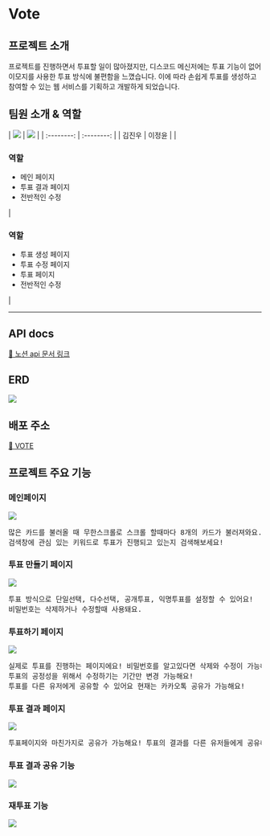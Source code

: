 <h1>Vote</h1>

<h2>프로젝트 소개</h2>
<p>프로젝트를 진행하면서 투표할 일이 많아졌지만, 디스코드 메신저에는 투표 기능이 없어 이모지를 사용한 투표 방식에 불편함을 느꼈습니다. 이에 따라 손쉽게 투표를 생성하고 참여할 수 있는 웹 서비스를 기획하고 개발하게 되었습니다.</p>

<h2>팀원 소개 & 역할</h2>
| <a href='https://github.com/wecaners'><img src='https://avatars.githubusercontent.com/u/90304025?v=4' /></a> | <a href='https://github.com/lsc58461'><img src='https://avatars.githubusercontent.com/u/79037820?&v=4' /></a> |
| :--------: | :--------: |
| 김진우 | 이정윤 |
| <h3>역할</h3><ul><li>메인 페이지</li><li>투표 결과 페이지</li><li>전반적인 수정</li></ul> | <h3>역할</h3><ul><li>투표 생성 페이지</li><li>투표 수정 페이지</li><li>투표 페이지</li><li>전반적인 수정</li></ul> |

---

<h2>API docs</h2>
<a href='https://universal-bonobo-130.notion.site/API-cd2be7182d2e4ab09327442195045b12?pvs=4'>🔗 노션 api 문서 링크</a>
<h2>ERD</h2>
<img src='https://media.discordapp.net/attachments/1205482328231776287/1247545901132550234/2024-06-04_10.41.48.png?ex=66606b29&is=665f19a9&hm=fb11795780498b298ace0210b2c0d91bb8f55cbab06e7b507151563f137601e7&=&format=webp&quality=lossless&width=1059&height=686'/>
<div>
<h2>배포 주소</h2>
<a href='vote-development.vercel.app'>🔗 VOTE</a>
</div>
<h2>프로젝트 주요 기능</h2>
<h3>메인페이지</h3>
<img src='https://media.discordapp.net/attachments/1205482328231776287/1247549047099752478/2024-06-04_10.54.02.png?ex=66606e17&is=665f1c97&hm=a1669df3ceaf56779fd77b53bce5610a500f93ff45f5d751bb1775e66e5b9654&=&format=webp&quality=lossless&width=1139&height=686'/>
<pre>많은 카드를 불러올 때 무한스크롤로 스크롤 할때마다 8개의 카드가 불러져와요.
검색창에 관심 있는 키워드로 투표가 진행되고 있는지 검색해보세요!</pre>
<h3>투표 만들기 페이지</h3>
<img src='https://media.discordapp.net/attachments/1205482328231776287/1247547866478674060/vote-create-vote-page.png?ex=66606cfd&is=665f1b7d&hm=fca5a989beed53a12852cf90849c4f5b46e75477c0cb7f9517ecb66b561ea42b&=&format=webp&quality=lossless&width=915&height=686'/>
<pre>투표 방식으로 단일선택, 다수선택, 공개투표, 익명투표를 설정할 수 있어요! 
비밀번호는 삭제하거나 수정할때 사용돼요.</pre>
<h3>투표하기 페이지</h3>
<img src='https://media.discordapp.net/attachments/1205482328231776287/1247547867091046431/vote-vote-page.png?ex=66606cfd&is=665f1b7d&hm=275dd152c0e6c327e12e461744fadc521dd590195d72caf4516f72f87fffd6cc&=&format=webp&quality=lossless&width=1137&height=686'/>
<pre>실제로 투표를 진행하는 페이지에요! 비밀번호를 알고있다면 삭제와 수정이 가능해요 또한 투표를 만든사람과 투표를 이미 진행한 사람은 투표가 불가능해요! 
투표의 공정성을 위해서 수정하기는 기간만 변경 가능해요!
투표를 다른 유저에게 공유할 수 있어요 현재는 카카오톡 공유가 가능해요!</pre>
<h3>투표 결과 페이지</h3>
<img src='https://media.discordapp.net/attachments/1205482328231776287/1247547866789183561/vote-result-page.png?ex=66606cfd&is=665f1b7d&hm=853d40f89c70a3d3eb063ee15ee4c69bd2017df98c950fa9dce48e58eb567f80&=&format=webp&quality=lossless&width=1137&height=686'/>
<pre>투표페이지와 마친가지로 공유가 가능해요! 투표의 결과를 다른 유저들에게 공유해보세요!</pre>
<h3>투표 결과 공유 기능</h3>
<img src='https://media.discordapp.net/attachments/1205482328231776287/1247547867393032252/2024-06-04_10.46.04.png?ex=66606cfd&is=665f1b7d&hm=40db583ab247d30851f796164cd1bd8f595b08f67a7727199d8b32da78250b93&=&format=webp&quality=lossless&width=1143&height=686'/>
<h3>재투표 기능</h3>
<img src='https://media.discordapp.net/attachments/1205482328231776287/1247547867657146510/vote-revote.png?ex=66606cfd&is=665f1b7d&hm=ce681a676deefd1721e82a3b65ff379ab933ca59687d33bad74b202c1fb81564&=&format=webp&quality=lossless&width=1137&height=686'/>
